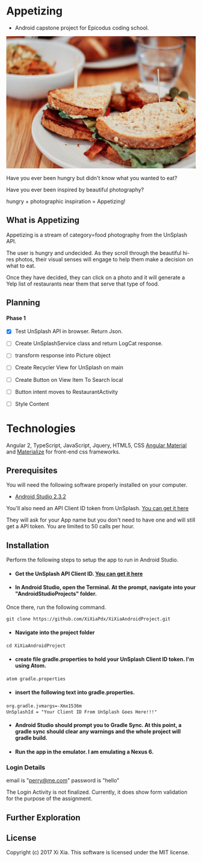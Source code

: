 # Appetizing
- Android capstone project for Epicodus coding school.

![Zoo of Mythical Creatures](./readMeRes/sandwich.jpg)

Have you ever been hungry but didn't know what you wanted to eat?

Have you ever been inspired by beautiful photography?

hungry + photographic inspiration =  Appetizing!

## What is Appetizing

Appetizing is a stream of category=food photography from the UnSplash API.  

The user is hungry and undecided. As they scroll through the beautiful hi-res photos, their visual senses will engage to help them make a decision on what to eat.

Once they have decided, they can click on a photo and it will generate a Yelp list of restaurants near them that serve that type of food.

## Planning

#### Phase 1

- [x] Test UnSplash API in browser. Return Json.
- [ ] Create UnSplashService class and return LogCat response.
- [ ] transform response into Picture object
- [ ] Create Recycler View for UnSplash on main
- [ ] Create Button on View Item To Search local
- [ ] Button intent moves to RestaurantActivity
- [ ] Style Content




# Technologies

Angular 2, TypeScript, JavaScript, Jquery, HTML5, CSS
[Angular Material](https://material.angular.io/) and [Materialize](http://materializecss.com/) for front-end css frameworks.

## Prerequisites

You will need the following software properly installed on your computer.

* [Android Studio 2.3.2](https://developer.android.com/studio/index.html)

You'll also need an API Client ID token from UnSplash. [You can get it here](https://unsplash.com/login)

They will ask for your App name but you don't need to have one and will still get a API token. You are limited to 50 calls per hour.


## Installation

Perform the following steps to setup the app to run in Android Studio.

* #### Get the UnSplash API Client ID. [You can get it here](https://unsplash.com/login)

* #### In Android Studio, open the Terminal. At the prompt, navigate into your "AndroidStudioProjects" folder.



Once there, run the following command.
```
git clone https://github.com/XiXiaPdx/XiXiaAndroidProject.git
```
*  #### Navigate into the project folder
```
cd XiXiaAndroidProject
```
*  #### create file gradle.properties to hold your UnSplash Client ID token. I'm using Atom.
```
atom gradle.properties
```
* #### insert the following text into gradle.properties.

```
org.gradle.jvmargs=-Xmx1536m
UnSplashId = "Your Client ID From UnSplash Goes Here!!!"

```
* #### Android Studio should prompt you to Gradle Sync.  At this point, a gradle sync should clear any warnings and the whole project will gradle build.

* #### Run the app in the emulator. I am emulating a Nexus 6.

### Login Details

email is "perry@me.com"
password is "hello"

The Login Activity is not finalized. Currently, it does show form validation for the purpose of the assignment. 


## Further Exploration



## License

Copyright (c) 2017 Xi Xia. This software is licensed under the MIT license.
